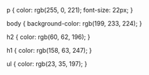 p {
    color: rgb(255, 0, 221);
    font-size: 22px;
}


body {
    background-color: rgb(199, 233, 224);
}


h2 {
    color: rgb(60, 62, 196);
}

 
h1 {
    color: rgb(158, 63, 247);
}


ul {
    color: rgb(23, 35, 197);
}
